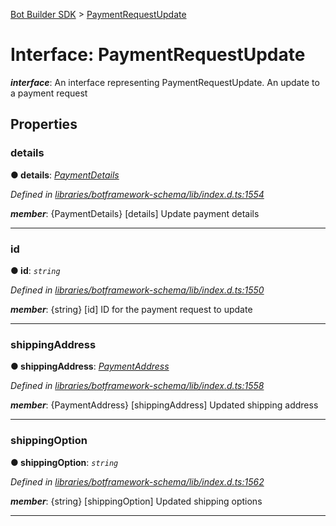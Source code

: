 [Bot Builder SDK](../README.md) > [PaymentRequestUpdate](../interfaces/botbuilder.paymentrequestupdate.md)



# Interface: PaymentRequestUpdate

*__interface__*: An interface representing PaymentRequestUpdate. An update to a payment request



## Properties
<a id="details"></a>

###  details

**●  details**:  *[PaymentDetails](botbuilder.paymentdetails.md)* 

*Defined in [libraries/botframework-schema/lib/index.d.ts:1554](https://github.com/Microsoft/botbuilder-js/blob/8495ddc/libraries/botframework-schema/lib/index.d.ts#L1554)*


*__member__*: {PaymentDetails} [details] Update payment details





___

<a id="id"></a>

###  id

**●  id**:  *`string`* 

*Defined in [libraries/botframework-schema/lib/index.d.ts:1550](https://github.com/Microsoft/botbuilder-js/blob/8495ddc/libraries/botframework-schema/lib/index.d.ts#L1550)*


*__member__*: {string} [id] ID for the payment request to update





___

<a id="shippingaddress"></a>

###  shippingAddress

**●  shippingAddress**:  *[PaymentAddress](botbuilder.paymentaddress.md)* 

*Defined in [libraries/botframework-schema/lib/index.d.ts:1558](https://github.com/Microsoft/botbuilder-js/blob/8495ddc/libraries/botframework-schema/lib/index.d.ts#L1558)*


*__member__*: {PaymentAddress} [shippingAddress] Updated shipping address





___

<a id="shippingoption"></a>

###  shippingOption

**●  shippingOption**:  *`string`* 

*Defined in [libraries/botframework-schema/lib/index.d.ts:1562](https://github.com/Microsoft/botbuilder-js/blob/8495ddc/libraries/botframework-schema/lib/index.d.ts#L1562)*


*__member__*: {string} [shippingOption] Updated shipping options





___


